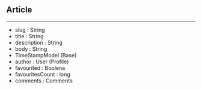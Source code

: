 ## Article
-----------

- slug : String
- title : String
- description : String
- body : String
- TimeStampModel (Base)
- author : User (Profile)
- favourited : Boolena
- favouritesCount : long
- comments : Comments
